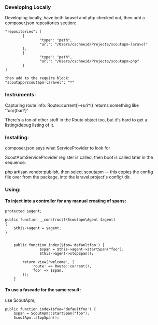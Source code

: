 ### Developing Locally

Developing locally, have both laravel and php checked out, then add a composer.json repositories section:

    "repositories": [
            {
                    "type": "path",
                    "url": "/Users/cschneid/Projects/scoutapm-laravel"
            },
            {
                    "type": "path",
                    "url": "/Users/cschneid/Projects/scoutapm-php"
            }
    ]

    then add to the require block: 
    "scoutapp/scoutapm-laravel": "*"


### Instruments:

Capturing route info: Route::current()->uri*() returns something like 'foo/{bar?}'

There's a ton of other stuff in the Route object too, but it's hard to get a listing/debug listing of it.

### Installing:

composer.json says what ServiceProvider to look for

ScoutApmServiceProvider register is called, then boot is called later in the sequence.

php artisan vendor:publish, then select scoutapm -- this copies the config file over from the package, into the laravel project's config/ dir.

### Using:

#### To inject into a controller for any manual creating of spans:

	protected $agent;

	public function __construct(\Scoutapm\Agent $agent)
	{
		$this->agent = $agent;
	}


        public function index($foo='defaultfoo') {
                    $span = $this->agent->startSpan("foo");
                    $this->agent->stopSpan();

            return view('welcome', [
                'route' => Route::current(),
                'foo' => $span,
            ]);
        }


#### To use a fascade for the same result:

use ScoutApm;

    public function index($foo='defaultfoo') {
        $span = ScoutApm::startSpan("foo");
        ScoutApm::stopSpan();
